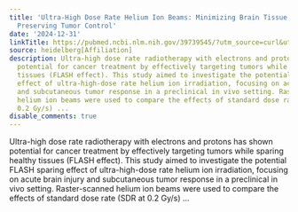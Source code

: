 ```yaml
---
title: 'Ultra-High Dose Rate Helium Ion Beams: Minimizing Brain Tissue Damage while
  Preserving Tumor Control'
date: '2024-12-31'
linkTitle: https://pubmed.ncbi.nlm.nih.gov/39739545/?utm_source=curl&utm_medium=rss&utm_campaign=pubmed-2&utm_content=1FakS-2QOkCT8HsMOQP1bCRQ4YzyumYOmxmF0moLsQ3dFB1E9V&fc=20220326224207&ff=20250101170753&v=2.18.0.post9+e462414
source: heidelberg[Affiliation]
description: Ultra-high dose rate radiotherapy with electrons and protons has shown
  potential for cancer treatment by effectively targeting tumors while sparing healthy
  tissues (FLASH effect). This study aimed to investigate the potential FLASH sparing
  effect of ultra-high-dose rate helium ion irradiation, focusing on acute brain injury
  and subcutaneous tumor response in a preclinical in vivo setting. Raster-scanned
  helium ion beams were used to compare the effects of standard dose rate (SDR at
  0.2 Gy/s) ...
disable_comments: true
---
```

Ultra-high dose rate radiotherapy with electrons and protons has shown potential for cancer treatment by effectively targeting tumors while sparing healthy tissues (FLASH effect). This study aimed to investigate the potential FLASH sparing effect of ultra-high-dose rate helium ion irradiation, focusing on acute brain injury and subcutaneous tumor response in a preclinical in vivo setting. Raster-scanned helium ion beams were used to compare the effects of standard dose rate (SDR at 0.2 Gy/s) ...